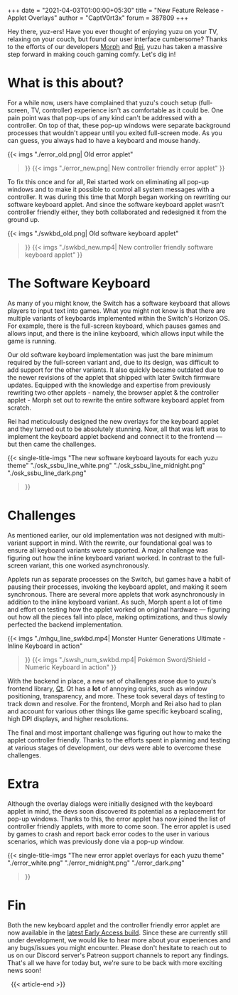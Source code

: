 +++
date = "2021-04-03T01:00:00+05:30"
title = "New Feature Release - Applet Overlays"
author = "CaptV0rt3x"
forum = 387809
+++

Hey there, yuz-ers!
Have you ever thought of enjoying yuzu on your TV, relaxing on your couch, but found our user interface cumbersome?
Thanks to the efforts of our developers [Morph](https://github.com/Morph1984) and [Rei](https://github.com/Its-Rei), yuzu has taken a massive step forward in making couch gaming comfy.
Let's dig in!
<!--more-->

# What is this about?

For a while now, users have complained that yuzu's couch setup (full-screen, TV, controller) experience isn't as comfortable as it could be.
One pain point was that pop-ups of any kind can't be addressed with a controller.
On top of that, these pop-up windows were separate background processes that wouldn't appear until you exited full-screen mode.
As you can guess, you always had to have a keyboard and mouse handy.

{{< imgs
    "./error_old.png| Old error applet"
>}}
{{< imgs
    "./error_new.png| New controller friendly error applet"
>}}

To fix this once and for all, Rei started work on eliminating all pop-up windows and to make it possible to control all system messages with a controller.
It was during this time that Morph began working on rewriting our software keyboard applet.
And since the software keyboard applet wasn't controller friendly either, they both collaborated and redesigned it from the ground up.

{{< imgs
    "./swkbd_old.png| Old software keyboard applet"
>}}
{{< imgs
    "./swkbd_new.mp4| New controller friendly software keyboard applet"
>}}

# The Software Keyboard

As many of you might know, the Switch has a software keyboard that allows players to input text into games.
What you might not know is that there are multiple variants of keyboards implemented within the Switch's Horizon OS.
For example, there is the full-screen keyboard, which pauses games and allows input, and there is the inline keyboard, which allows input while the game is running.

Our old software keyboard implementation was just the bare minimum required by the full-screen variant and, due to its design, was difficult to add support for the other variants.
It also quickly became outdated due to the newer revisions of the applet that shipped with later Switch firmware updates.
Equipped with the knowledge and expertise from previously rewriting two other applets - namely, the browser applet & the controller applet - Morph set out to rewrite the entire software keyboard applet from scratch.

Rei had meticulously designed the new overlays for the keyboard applet and they turned out to be absolutely stunning.
Now, all that was left was to implement the keyboard applet backend and connect it to the frontend — but then came the challenges.

{{< single-title-imgs
    "The new software keyboard layouts for each yuzu theme"
    "./osk_ssbu_line_white.png"
    "./osk_ssbu_line_midnight.png"
    "./osk_ssbu_line_dark.png"
>}}

# Challenges

As mentioned earlier, our old implementation was not designed with multi-variant support in mind.
With the rewrite, our foundational goal was to ensure all keyboard variants were supported.
A major challenge was figuring out how the inline keyboard variant worked.
In contrast to the full-screen variant, this one worked asynchronously.

Applets run as separate processes on the Switch, but games have a habit of pausing their processes, invoking the keyboard applet, and making it seem synchronous.
There are several more applets that work asynchronously in addition to the inline keyboard variant.
As such, Morph spent a lot of time and effort on testing how the applet worked on original hardware — figuring out how all the pieces fall into place, making optimizations, and thus slowly perfected the backend implementation.

{{< imgs
    "./mhgu_line_swkbd.mp4| Monster Hunter Generations Ultimate - Inline Keyboard in action"
>}}
{{< imgs
    "./swsh_num_swkbd.mp4| Pokémon Sword/Shield - Numeric Keyboard in action"
>}}

With the backend in place, a new set of challenges arose due to yuzu's frontend library, [Qt](https://www.qt.io/).
Qt has a **lot** of annoying quirks, such as window positioning, transparency, and more.
These took several days of testing to track down and resolve.
For the frontend, Morph and Rei also had to plan and account for various other things like game specific keyboard scaling, high DPI displays, and higher resolutions.

The final and most important challenge was figuring out how to make the applet controller friendly.
Thanks to the efforts spent in planning and testing at various stages of development, our devs were able to overcome these challenges.

# Extra

Although the overlay dialogs were initially designed with the keyboard applet in mind, the devs soon discovered its potential as a replacement for pop-up windows.
Thanks to this, the error applet has now joined the list of controller friendly applets, with more to come soon.
The error applet is used by games to crash and report back error codes to the user in various scenarios, which was previously done via a pop-up window.

{{< single-title-imgs
    "The new error applet overlays for each yuzu theme"
    "./error_white.png"
    "./error_midnight.png"
    "./error_dark.png"
>}}

# Fin

Both the new keyboard applet and the controller friendly error applet are now available in the [latest Early Access build](https://yuzu-mirror.github.io/help/early-access/).
Since these are currently still under development, we would like to hear more about your experiences and any bugs/issues you might encounter.
Please don't hesitate to reach out to us on our Discord server's Patreon support channels to report any findings.
That's all we have for today but, we're sure to be back with more exciting news soon!

&nbsp;
{{< article-end >}}
